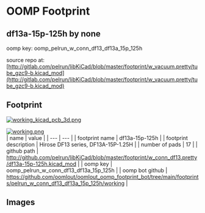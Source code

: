 # OOMP Footprint  
## df13a-15p-125h  by none  
  
oomp key: oomp_pelrun_w_conn_df13_df13a_15p_125h  
  
source repo at: [http://gitlab.com/pelrun/libKiCad/blob/master/footprint/w_vacuum.pretty/tube_gzc9-b.kicad_mod](http://gitlab.com/pelrun/libKiCad/blob/master/footprint/w_vacuum.pretty/tube_gzc9-b.kicad_mod)  
## Footprint  
  
[![working_kicad_pcb_3d.png](working_kicad_pcb_3d_600.png)](working_kicad_pcb_3d.png)  
  
[![working.png](working_600.png)](working.png)  
| name | value | 
| --- | --- | 
| footprint name | df13a-15p-125h | 
| footprint description | Hirose DF13 series, DF13A-15P-1.25H | 
| number of pads | 17 | 
| github path | http://github.com/pelrun/libKiCad/blob/master/footprint/w_conn_df13.pretty/df13a-15p-125h.kicad_mod | 
| oomp key | oomp_pelrun_w_conn_df13_df13a_15p_125h | 
| oomp bot github | https://github.com/oomlout/oomlout_oomp_footprint_bot/tree/main/footprints/pelrun_w_conn_df13_df13a_15p_125h/working | 
## Images  

